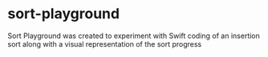 # sort-playground
Sort Playground was created to experiment with Swift coding of an insertion sort along with a visual representation of the sort progress

